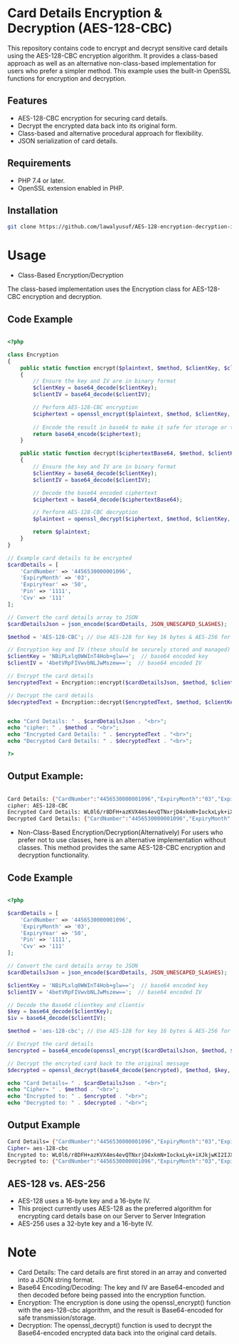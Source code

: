 # Card Details Encryption & Decryption (AES-128-CBC)

This repository contains code to encrypt and decrypt sensitive card details using the AES-128-CBC encryption algorithm. It provides a class-based approach as well as an alternative non-class-based implementation for users who prefer a simpler method. 
This example uses the built-in OpenSSL functions for encryption and decryption.

## Features

- AES-128-CBC encryption for securing card details.
- Decrypt the encrypted data back into its original form.
- Class-based and alternative procedural approach for flexibility.
- JSON serialization of card details.

## Requirements

- PHP 7.4 or later.
- OpenSSL extension enabled in PHP.

## Installation

```bash
git clone https://github.com/lawalyusuf/AES-128-encryption-decryption-in-php.git

```

# Usage

- Class-Based Encryption/Decryption

The class-based implementation uses the Encryption class for AES-128-CBC encryption and decryption.

## Code Example

```php

<?php

class Encryption
{
    public static function encrypt($plaintext, $method, $clientKey, $clientIV)
    {
        // Ensure the key and IV are in binary format
        $clientKey = base64_decode($clientKey);
        $clientIV = base64_decode($clientIV);

        // Perform AES-128-CBC encryption
        $ciphertext = openssl_encrypt($plaintext, $method, $clientKey, OPENSSL_RAW_DATA, $clientIV);
        
        // Encode the result in base64 to make it safe for storage or transmission
        return base64_encode($ciphertext);
    }

    public static function decrypt($ciphertextBase64, $method, $clientKey, $clientIV)
    {
        // Ensure the key and IV are in binary format
        $clientKey = base64_decode($clientKey);
        $clientIV = base64_decode($clientIV);

        // Decode the base64 encoded ciphertext
        $ciphertext = base64_decode($ciphertextBase64);

        // Perform AES-128-CBC decryption
        $plaintext = openssl_decrypt($ciphertext, $method, $clientKey, OPENSSL_RAW_DATA, $clientIV);

        return $plaintext;
    }
}

// Example card details to be encrypted
$cardDetails = [
    'CardNumber' => '4456530000001096',
    'ExpiryMonth' => '03',
    'ExpiryYear' => '50',
    'Pin' => '1111',
    'Cvv' => '111'
];

// Convert the card details array to JSON
$cardDetailsJson = json_encode($cardDetails, JSON_UNESCAPED_SLASHES);  // Match C# serialization

$method = 'AES-128-CBC'; // Use AES-128 for key 16 bytes & AES-256 for key 32 bytes

// Encryption key and IV (these should be securely stored and managed)
$clientKey = 'NBiPLxlq0WWInT4Hob+glw==';  // base64 encoded key
$clientIV = '4betVRpFIVwvbNLJwMszew==';  // base64 encoded IV

// Encrypt the card details
$encryptedText = Encryption::encrypt($cardDetailsJson, $method, $clientKey, $clientIV);

// Decrypt the card details
$decryptedText = Encryption::decrypt($encryptedText, $method, $clientKey, $clientIV);


echo "Card Details: " . $cardDetailsJson . "<br>"; 
echo "cipher: " . $method . "<br>";
echo "Encrypted Card Details: " . $encryptedText . "<br>";
echo "Decrypted Card Details: " . $decryptedText . "<br>";

?>

```

## Output Example:

```bash

Card Details: {"CardNumber":"4456530000001096","ExpiryMonth":"03","ExpiryYear":"50","Pin":"1111","Cvv":"111"}
cipher: AES-128-CBC
Encrypted Card Details: WL0l6/r8DFH+azKVX4ms4evQTNxrjD4xkmN+IockxLyk+iXJkjwKI2IJXZmRB6ODiNa5ENtXOhJQVZNHiWykYDuigbcgPjCZaKgSSqQLPHz8cjx933xgDYI2/ufaigLD
Decrypted Card Details: {"CardNumber":"4456530000001096","ExpiryMonth":"03","ExpiryYear":"50","Pin":"1111","Cvv":"111"}

```

- Non-Class-Based Encryption/Decryption(Alternatively)
For users who prefer not to use classes, here is an alternative implementation without classes. This method provides the same AES-128-CBC encryption and decryption functionality.

## Code Example

```php

<?php

$cardDetails = [
    'CardNumber' => '4456530000001096',
    'ExpiryMonth' => '03',
    'ExpiryYear' => '50',
    'Pin' => '1111',
    'Cvv' => '111'
];

// Convert the card details array to JSON
$cardDetailsJson = json_encode($cardDetails, JSON_UNESCAPED_SLASHES);

$clientKey = 'NBiPLxlq0WWInT4Hob+glw==';  // base64 encoded key
$clientIV = '4betVRpFIVwvbNLJwMszew==';  // base64 encoded IV

// Decode the Base64 clientkey and clientiv
$key = base64_decode($clientKey);
$iv = base64_decode($clientIV);

$method = 'aes-128-cbc'; // Use AES-128 for key 16 bytes & AES-256 for key 32 bytes

// Encrypt the card details
$encrypted = base64_encode(openssl_encrypt($cardDetailsJson, $method, $key, OPENSSL_RAW_DATA, $iv));

// Decrypt the encryted card back to the original message
$decrypted = openssl_decrypt(base64_decode($encrypted), $method, $key, OPENSSL_RAW_DATA, $iv);

echo "Card Details= " . $cardDetailsJson . "<br>"; 
echo "Cipher= " . $method . "<br>";
echo "Encrypted to: " . $encrypted . "<br>";
echo "Decrypted to: " . $decrypted . "<br>";

```

## Output Example

```bash
Card Details= {"CardNumber":"4456530000001096","ExpiryMonth":"03","ExpiryYear":"50","Pin":"1111","Cvv":"111"}
Cipher= aes-128-cbc
Encrypted to: WL0l6/r8DFH+azKVX4ms4evQTNxrjD4xkmN+IockxLyk+iXJkjwKI2IJXZmRB6ODiNa5ENtXOhJQVZNHiWykYDuigbcgPjCZaKgSSqQLPHz8cjx933xgDYI2/ufaigLD
Decrypted to: {"CardNumber":"4456530000001096","ExpiryMonth":"03","ExpiryYear":"50","Pin":"1111","Cvv":"111"}

```

## AES-128 vs. AES-256

- AES-128 uses a 16-byte key and a 16-byte IV.
- This project currently uses AES-128 as the preferred algorithm for encrypting card details base on our Server to Server Integration
- AES-256 uses a 32-byte key and a 16-byte IV.


# Note

- Card Details: The card details are first stored in an array and converted into a JSON string format.
- Base64 Encoding/Decoding: The key and IV are Base64-encoded and then decoded before being passed into the encryption function.
- Encryption: The encryption is done using the openssl_encrypt() function with the aes-128-cbc algorithm, and the result is Base64-encoded for safe transmission/storage.
- Decryption: The openssl_decrypt() function is used to decrypt the Base64-encoded encrypted data back into the original card details.



